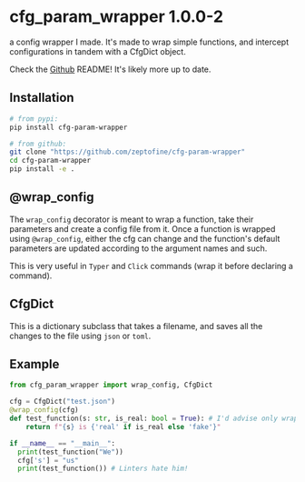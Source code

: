 # cfg_param_wrapper 1.0.0-2

a config wrapper I made. It's made to wrap simple functions, and intercept configurations in tandem with a CfgDict object.

Check the [Github](https://github.com/zeptofine/cfg-param_wrapper/) README! It's likely more up to date.

## Installation

```bash
# from pypi:
pip install cfg-param-wrapper

# from github:
git clone "https://github.com/zeptofine/cfg-param-wrapper"
cd cfg-param-wrapper
pip install -e .
```

## @wrap_config

The `wrap_config` decorator is meant to wrap a function, take their parameters and create a config file from it. Once a function is wrapped using `@wrap_config`, either the cfg can change and the function's default parameters are updated according to the argument names and such.

This is very useful in `Typer` and `Click` commands (wrap it before declaring a command).

## CfgDict

This is a dictionary subclass that takes a filename, and saves all the changes to the file using `json` or `toml`.


## Example

```python
from cfg_param_wrapper import wrap_config, CfgDict

cfg = CfgDict("test.json")
@wrap_config(cfg)
def test_function(s: str, is_real: bool = True): # I'd advise only wrapping functions with default parameters
    return f"{s} is {'real' if is_real else 'fake'}"

if __name__ == "__main__":
  print(test_function("We"))
  cfg['s'] = "us"
  print(test_function()) # Linters hate him!
```
